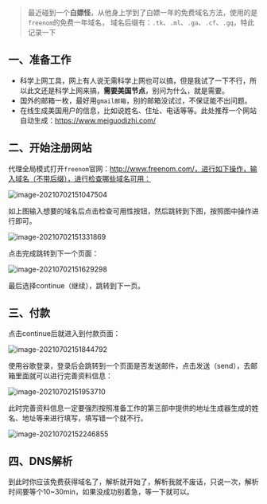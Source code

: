 > 最近碰到一个**白嫖怪**，从他身上学到了白嫖一年的免费域名方法，使用的是 `freenom`的免费一年域名， 域名后缀有：`.tk`、`.ml`、`.ga`、`.cf`、`.gq`，特此记录一下

## 一、准备工作

- 科学上网工具，网上有人说无需科学上网也可以搞，但是我试了一下不行，所以此文还是科学上网来搞，**需要美国节点**，别问为什么，就是需要。
- 国外的邮箱一枚，最好用`gmail邮箱`，别的邮箱没试过，不保证能不出问题。
- 在线生成美国用户的信息，比如说姓名、住址、电话等等。此处推荐一个网站自动生成：https://www.meiguodizhi.com/

## 二、开始注册网站

代理全局模式打开`freenom`官网：http://www.freenom.com/，进行如下操作，输入域名（不带后缀），进行检查哪些域名可用：

![image-20210702151047504](https://gitee.com/laowanye/tc/raw/master/img/image-20210702151047504.png)

如上图输入想要的域名后点击检查可用性按钮，然后跳转到下图，按照图中操作进行即可。

![image-20210702151331869](https://gitee.com/laowanye/tc/raw/master/img/image-20210702151331869.png)

点击完成跳转到下一个页面：

![image-20210702151629298](https://gitee.com/laowanye/tc/raw/master/img/image-20210702151629298.png)

最后选择continue（继续），跳转到下一页。

## 三、付款

点击continue后就进入到付款页面：

![image-20210702151844792](https://gitee.com/laowanye/tc/raw/master/img/image-20210702151844792.png)

使用谷歌登录，登录后会跳转到一个页面是否发送邮件，点击发送（send），去邮箱里面就可以进行完善资料信息：

![image-20210702151953710](https://gitee.com/laowanye/tc/raw/master/img/image-20210702151953710.png)

此时完善资料信息一定要强烈按照准备工作的第三部中提供的地址生成器生成的姓名、地址等来进行填写，填写错一个就不行。

![image-20210702152246855](https://gitee.com/laowanye/tc/raw/master/img/image-20210702152246855.png)

## 四、DNS解析

到此时你应该免费获得域名了，解析就开始了，解析我就不废话，只说一次，解析时间要等个10~30min，如果没成功别着急，等一下就可以。